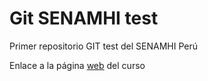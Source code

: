 # Git SENAMHI test

Primer repositorio GIT test del SENAMHI Perú

Enlace a la página <A HREF="http://www.xn--llusfb-5va.cat /curriculum/ConDocs/SENAMHI_Pe/Nov24/inici.html" TARGET="_blank">web</A> del curso
